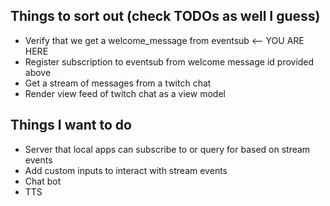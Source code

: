 ## Things to sort out (check TODOs as well I guess)

- Verify that we get a welcome_message from eventsub <-- YOU ARE HERE
- Register subscription to eventsub from welcome message id provided above
- Get a stream of messages from a twitch chat
- Render view feed of twitch chat as a view model

## Things I want to do

- Server that local apps can subscribe to or query for based on stream events
- Add custom inputs to interact with stream events
- Chat bot
- TTS
